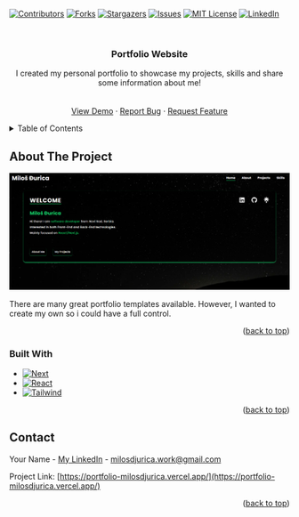 <!-- Improved compatibility of back to top link: See: https://github.com/milosdjurica/portfolio/pull/73 -->

<a name="readme-top"></a>

<!--
*** Thanks for checking out the portfolio. If you have a suggestion
*** that would make this better, please fork the repo and create a pull request
*** or simply open an issue with the tag "enhancement".
*** Don't forget to give the project a star!
*** Thanks again! Now go create something AMAZING! :D
-->

<!-- PROJECT SHIELDS -->
<!--
*** I'm using markdown "reference style" links for readability.
*** Reference links are enclosed in brackets [ ] instead of parentheses ( ).
*** See the bottom of this document for the declaration of the reference variables
*** for contributors-url, forks-url, etc. This is an optional, concise syntax you may use.
*** https://www.markdownguide.org/basic-syntax/#reference-style-links
-->

[![Contributors][contributors-shield]][contributors-url]
[![Forks][forks-shield]][forks-url]
[![Stargazers][stars-shield]][stars-url]
[![Issues][issues-shield]][issues-url]
[![MIT License][license-shield]][license-url]
[![LinkedIn][linkedin-shield]][linkedin-url]

<!-- PROJECT LOGO -->
<br />
<div align="center">
  <!-- <a href="https://github.com/milosdjurica/portfolio">
    <img src="images/logo.png" alt="Logo" width="80" height="80">
  </a> -->

  <h3 align="center">Portfolio Website</h3>

  <p align="center">
    I created my personal portfolio to showcase my projects, skills and share some information about me!
    <br />
    <!-- <a href="https://github.com/milosdjurica/portfolio"><strong>Explore the docs »</strong></a> -->
    <br />
    <br />
    <a href="https://portfolio-milosdjurica.vercel.app/">View Demo</a>
    ·
    <a href="https://github.com/milosdjurica/portfolio/issues">Report Bug</a>
    ·
    <a href="https://github.com/milosdjurica/portfolio/issues">Request Feature</a>
  </p>
</div>

<!-- TABLE OF CONTENTS -->
<details>
  <summary>Table of Contents</summary>
  <ol>
    <li>
      <a href="#about-the-project">About The Project</a>
      <ul>
        <li><a href="#built-with">Built With</a></li>
      </ul>
    </li>
    <li><a href="#contact">Contact</a></li>
  </ol>
</details>

<!-- ABOUT THE PROJECT -->

## About The Project

[![My Personal Portfolio Website][product-screenshot]](https://portfolio-milosdjurica.vercel.app/)

There are many great portfolio templates available. However, I wanted to create my own so i could have a full control.

<p align="right">(<a href="#readme-top">back to top</a>)</p>

### Built With

- [![Next][Next.js]][Next-url]
- [![React][React.js]][React-url]
- [![Tailwind][TailwindCss]][Tailwind-url]

<p align="right">(<a href="#readme-top">back to top</a>)</p>

<!-- CONTACT -->

## Contact

Your Name - [My LinkedIn](https://www.linkedin.com/in/milosdjurica/) - milosdjurica.work@gmail.com

Project Link: [https://portfolio-milosdjurica.vercel.app/](https://portfolio-milosdjurica.vercel.app/)

<p align="right">(<a href="#readme-top">back to top</a>)</p>

<!-- ACKNOWLEDGMENTS -->

<!-- MARKDOWN LINKS & IMAGES -->
<!-- https://www.markdownguide.org/basic-syntax/#reference-style-links -->

[contributors-shield]: https://img.shields.io/github/contributors/milosdjurica/portfolio.svg?style=for-the-badge
[contributors-url]: https://github.com/milosdjurica/portfolio/graphs/contributors
[forks-shield]: https://img.shields.io/github/forks/milosdjurica/portfolio.svg?style=for-the-badge
[forks-url]: https://github.com/milosdjurica/portfolio/network/members
[stars-shield]: https://img.shields.io/github/stars/milosdjurica/portfolio.svg?style=for-the-badge
[stars-url]: https://github.com/milosdjurica/portfolio/stargazers
[issues-shield]: https://img.shields.io/github/issues/milosdjurica/portfolio.svg?style=for-the-badge
[issues-url]: https://github.com/milosdjurica/portfolio/issues
[license-shield]: https://img.shields.io/github/license/milosdjurica/portfolio.svg?style=for-the-badge
[license-url]: https://github.com/milosdjurica/portfolio/blob/master/LICENSE.txt
[linkedin-shield]: https://img.shields.io/badge/-LinkedIn-black.svg?style=for-the-badge&logo=linkedin&colorB=555
[linkedin-url]: https://linkedin.com/in/milosdjurica
[product-screenshot]: public/assets/portfolio/home.png
[Next.js]: https://img.shields.io/badge/next.js-000000?style=for-the-badge&logo=nextdotjs&logoColor=white
[Next-url]: https://nextjs.org/
[React.js]: https://img.shields.io/badge/React-20232A?style=for-the-badge&logo=react&logoColor=61DAFB
[React-url]: https://reactjs.org/
[Vue.js]: https://img.shields.io/badge/Vue.js-35495E?style=for-the-badge&logo=vuedotjs&logoColor=4FC08D
[Vue-url]: https://vuejs.org/
[Angular.io]: https://img.shields.io/badge/Angular-DD0031?style=for-the-badge&logo=angular&logoColor=white
[Angular-url]: https://angular.io/
[Svelte.dev]: https://img.shields.io/badge/Svelte-4A4A55?style=for-the-badge&logo=svelte&logoColor=FF3E00
[Svelte-url]: https://svelte.dev/
[Laravel.com]: https://img.shields.io/badge/Laravel-FF2D20?style=for-the-badge&logo=laravel&logoColor=white
[Laravel-url]: https://laravel.com
[TailwindCSS]: https://img.shields.io/badge/tailwind-css-blue?style=for-the-badge&logo=tailwind-css&logoColor=white
[Tailwind-url]: https://tailwindcss.com/
[JQuery.com]: https://img.shields.io/badge/jQuery-0769AD?style=for-the-badge&logo=jquery&logoColor=white
[JQuery-url]: https://jquery.com
